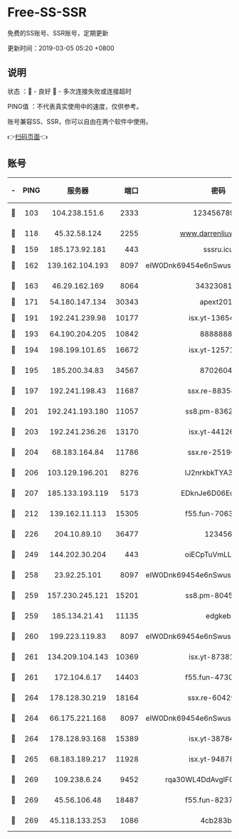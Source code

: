 # Free-SS-SSR

免费的SS账号、SSR账号，定期更新

更新时间：2019-03-05 05:20 +0800

## 说明

状态     ：🙂 - 良好 🙁 - 多次连接失败或连接超时

PING值   ：不代表真实使用中的速度，仅供参考。

账号兼容SS、SSR，你可以自由在两个软件中使用。

👉[扫码页面](https://liesauer.github.io/free-ss-ssr.github.io/)👈

## 账号

|-|PING|服务器|端口|密码|加密方式|区域|
|:----:|:----:|:-----:|-----:|:----:|:----:|:----:|
|🙂|103|104.238.151.6|2333|12345678900|aes-256-cfb|JP|
|🙂|118|45.32.58.124|2255|www.darrenliuwei.com|aes-256-cfb|JP|
|🙂|159|185.173.92.181|443|sssru.icu|rc4-md5|RU|
|🙂|162|139.162.104.193|8097|eIW0Dnk69454e6nSwuspv9DmS201tQ0D|aes-256-cfb|JP|
|🙂|163|46.29.162.169|8064|3432308177|aes-256-cfb|RU|
|🙂|171|54.180.147.134|30343|apext2019|chacha20|KR|
|🙂|191|192.241.239.98|10177|isx.yt-13654380|aes-256-cfb|US|
|🙂|193|64.190.204.205|10842|88888888|rc4-md5|US|
|🙂|194|198.199.101.65|16672|isx.yt-12571443|aes-256-cfb|US|
|🙂|195|185.200.34.83|34567|87026045|aes-256-cfb|US|
|🙂|197|192.241.198.43|11687|ssx.re-88354290|aes-256-cfb|US|
|🙂|201|192.241.193.180|11057|ss8.pm-83620677|aes-256-cfb|US|
|🙂|203|192.241.236.26|13170|isx.yt-44126456|aes-256-cfb|US|
|🙂|204|68.183.164.84|11786|ssx.re-25196932|aes-256-cfb|US|
|🙂|206|103.129.196.201|8276|lJ2nrkbkTYA30wv0|aes-256-cfb|US|
|🙂|207|185.133.193.119|5173|EDknJe6D06EoWDaw|aes-256-cfb|US|
|🙂|212|139.162.11.113|15305|f55.fun-70630978|aes-256-cfb|SG|
|🙂|226|204.10.89.10|36477|123456|aes-256-cfb|US|
|🙂|249|144.202.30.204|443|oiECpTuVmLLxk4Ts|aes-256-cfb|US|
|🙂|258|23.92.25.101|8097|eIW0Dnk69454e6nSwuspv9DmS201tQ0D|aes-256-cfb|US|
|🙂|259|157.230.245.121|15201|ss8.pm-80454151|aes-256-cfb|SG|
|🙂|259|185.134.21.41|11135|edgkeb|aes-256-cfb|GB|
|🙂|260|199.223.119.83|8097|eIW0Dnk69454e6nSwuspv9DmS201tQ0D|aes-256-cfb|US|
|🙂|261|134.209.104.143|10369|isx.yt-87381923|aes-256-cfb|SG|
|🙂|261|172.104.6.17|14403|f55.fun-47304627|aes-256-cfb|US|
|🙂|264|178.128.30.219|18164|ssx.re-60429944|aes-256-cfb|SG|
|🙂|264|66.175.221.168|8097|eIW0Dnk69454e6nSwuspv9DmS201tQ0D|aes-256-cfb|US|
|🙂|264|178.128.93.168|15389|isx.yt-38784218|aes-256-cfb|SG|
|🙂|265|68.183.189.217|11928|isx.yt-94878692|aes-256-cfb|SG|
|🙂|269|109.238.6.24|9452|rqa30WL4DdAvgIFG6Fs3znzTa|aes-256-cfb|FR|
|🙂|269|45.56.106.48|18487|f55.fun-82379795|aes-256-cfb|US|
|🙂|269|45.118.133.253|1086|4cb283b8|aes-256-cfb|SG|

